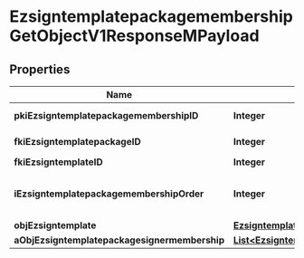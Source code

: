 

# EzsigntemplatepackagemembershipGetObjectV1ResponseMPayload

## Properties

Name | Type | Description | Notes
------------ | ------------- | ------------- | -------------
**pkiEzsigntemplatepackagemembershipID** | **Integer** | The unique ID of the Ezsigntemplatepackagemembership | 
**fkiEzsigntemplatepackageID** | **Integer** | The unique ID of the Ezsigntemplatepackage | 
**fkiEzsigntemplateID** | **Integer** | The unique ID of the Ezsigntemplate | 
**iEzsigntemplatepackagemembershipOrder** | **Integer** | The order in which the Ezsigntemplate will be imported when using an Ezsigntemplatepackage. | 
**objEzsigntemplate** | [**EzsigntemplateResponseCompound**](EzsigntemplateResponseCompound.md) |  | 
**aObjEzsigntemplatepackagesignermembership** | [**List&lt;EzsigntemplatepackagesignermembershipResponseCompound&gt;**](EzsigntemplatepackagesignermembershipResponseCompound.md) |  | 




